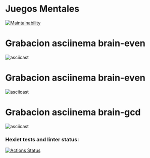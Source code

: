 # Juegos Mentales

[![Maintainability](https://api.codeclimate.com/v1/badges/2638f34fb2c8eb643982/maintainability)](https://codeclimate.com/github/Masterleader95/fullstack-javascript-project-98/maintainability)

# Grabacion asciinema brain-even

![asciicast](https://asciinema.org/a/WlpCSDJFB0odEIo1iDveEiSJD)

# Grabacion asciinema brain-even

![asciicast](https://asciinema.org/a/bb2U2yimuNrdfHCUD2X3Dea0b)

# Grabacion asciinema brain-gcd

![asciicast](https://asciinema.org/a/bb2U2yimuNrdfHCUD2X3Dea0b)

### Hexlet tests and linter status:
[![Actions Status](https://github.com/Masterleader95/fullstack-javascript-project-98/actions/workflows/hexlet-check.yml/badge.svg)](https://github.com/Masterleader95/fullstack-javascript-project-98/actions)